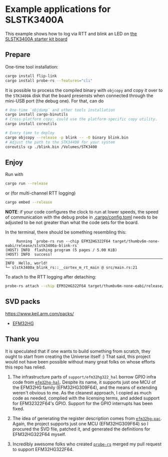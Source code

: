 # Example applications for SLSTK3400A

This example shows how to log via RTT and blink an LED on
[the SLSTK3400A starter kit board](https://www.silabs.com/development-tools/mcu/32-bit/efm32hg-starter-kit)

## Prepare

One-time tool installation:

```sh
cargo install flip-link
cargo install probe-rs --features="cli"
```

It is possible to process the compiled binary with `objcopy` and copy it over to the `STK3400A` disk
that the board presensts when connected through the mini-USB port (the debug one). For that, can do

```sh
# One-time `objdump` and other tools installation
cargo install cargo-binutils
# Cross-platform copy; could use the platform-specific copy utility.
cargo install coreutils

# Every time to deploy
cargo objcopy --release -p blink -- -O binary blink.bin
# Adjust the path to the STK34400 for your system
coreutils cp ./blink.bin /Volumes/STK3400
```

## Enjoy

Run with

```sh
cargo run --release
```

or (for multi-channel RTT logging)

```sh
cargo embed --release
```

**NOTE**: if your code configures the clock to run at lower speeds, the speed of
communication with the debug probe in [.cargo/config.toml](.cargo/config.toml)
needs to be adjusted to be not greater than what the code sets for the board.

In the terminal, there should be something resembling this:

```text
     Running `probe-rs run --chip EFM32HG322F64 target/thumbv6m-none-eabi/release/slstk3400a-blink-rs`
(HOST) INFO  flashing program (5 pages / 5.00 KiB)
(HOST) INFO  success!
────────────────────────────────────────────────────────────────────────────────
INFO  Hello, world!
└─ slstk3400a_blink_rs::__cortex_m_rt_main @ src/main.rs:21
```

To atach to the RTT logging after detaching:

```sh
probe-rs attach --chip EFM32HG322F64 target/thumbv6m-none-eabi/release/slstk3400a-blink-rs
```

## SVD packs

https://www.keil.arm.com/packs/

* [EFM32HG](https://www.silabs.com/documents/public/cmsis-packs/SiliconLabs.GeckoPlatform_EFM32HG_DFP.4.3.0.pack)

## Thank you

It is speculated that if one wants to build something from scratch, they ought to start from creating the Universe itself :)
That said, this project would not have been possible without many great folks on whose efforts this repo has relied.

1. The infrastructure parts of `support/efm32hg322_hal` borrow GPIO infra code from [`efm32hg-hal`](https://github.com/fudanchii/efm32hg-hal).
   Despite its name, it supports just one MCU of the EFM32HG family (EFM32HG309F64), and the means of extending weren't obvious to me.
   As the cleanest approach, I copied as much code as needed, complied with the licensing terms, and added support for EFM32322F64's GPIO.
   Support for the GPIO interrupts has been fixed.

2. The idea of generating the register description comes from [`efm32hg-pac`](https://github.com/em32-rs/efm32hg-pac). Again,
   the project supports just one MCU (EFM32HG309F64) so I procured the SVD file, patched it, and generated the definitions for
   EFM32HG322F64 myself.

3. Incredibly awesome folks who created [`probe-rs`](https://github.com/probe-rs/probe-rs) merged my pull request to support
   EFM32HG322F64.
